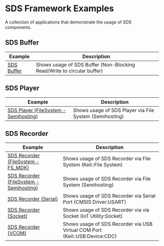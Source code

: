 # SDS Framework Examples

A collection of applications that demonstrate the usage of SDS components.

## SDS Buffer
Example                                                                             | Description
------------------------------------------------------------------------------------|-------------------------------
[SDS Buffer](./sds_buffer/README.md)                                                | Shows usage of SDS Buffer (Non-Blocking Read/Write to circular buffer)

## SDS Player
Example                                                                             | Description
------------------------------------------------------------------------------------|-------------------------------
[SDS Player (FileSystem - Semihosting)](./sds_player/README.md)                     | Shows usage of SDS Player via File System (Semihosting)

## SDS Recorder
Example                                                                             | Description
------------------------------------------------------------------------------------|-------------------------------
[SDS Recorder (FileSystem - FS_MDK)](./sds_recorder/fs/mdk/README.md/)              | Shows usage of SDS Recorder via File System (Keil::File System)
[SDS Recorder (FileSystem - Semihosting)](./sds_recorder/fs/semihosting/README.md/) | Shows usage of SDS Recorder via File System (Semihosting)
[SDS Recorder (Serial)](./sds_recorder/serial/usart/README.md/)                     | Shows usage of SDS Recorder via Serial Port (CMSIS Driver:USART)
[SDS Recorder (Socket)](./sds_recorder/socket/README.md/)                           | Shows usage of SDS Recorder via  via Socket (IoT Utility:Socket)
[SDS Recorder (VCOM) ](./sds_recorder/vcom/mdk/README.md/)                          | Shows usage of SDS Recorder via USB Virtual COM Port (Keil::USB:Device:CDC)
